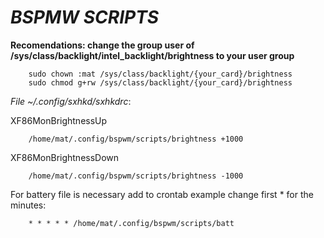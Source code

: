 # _**BSPMW SCRIPTS**_


**Recomendations: change the group user of /sys/class/backlight/intel_backlight/brightness to your user group**

        sudo chown :mat /sys/class/backlight/{your_card}/brightness
        sudo chmod g+rw /sys/class/backlight/{your_card}/brightness
        
_File ~/.config/sxhkd/sxhkdrc_:

XF86MonBrightnessUp

        /home/mat/.config/bspwm/scripts/brightness +1000

XF86MonBrightnessDown

        /home/mat/.config/bspwm/scripts/brightness -1000



For battery file is necessary add to crontab
example change first * for the minutes:

        * * * * * /home/mat/.config/bspwm/scripts/batt
        
